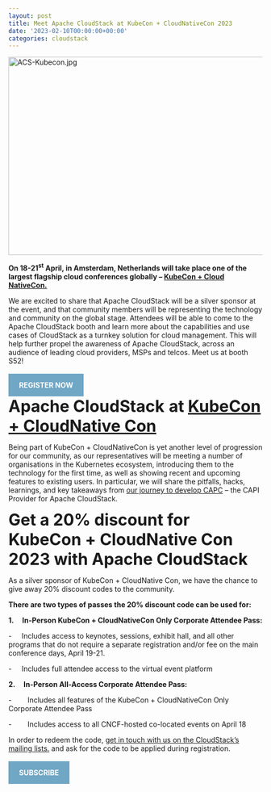 ```yaml
---
layout: post
title: Meet Apache CloudStack at KubeCon + CloudNativeCon 2023
date: '2023-02-10T00:00:00+00:00'
categories: cloudstack
---
```

<a href="https://blogs.apache.org/cloudstack/mediaresource/fe5aa3f1-cd92-4cfa-a092-a595d3b9ffd4"><img src="https://blogs.apache.org/cloudstack/mediaresource/fe5aa3f1-cd92-4cfa-a092-a595d3b9ffd4" alt="ACS-Kubecon.jpg" width= "750" height = "393" /></a>


<p><strong>On 18-21<sup>st</sup> April, in Amsterdam, Netherlands will take place one of the largest flagship cloud conferences globally &ndash; </strong><a href="https://events.linuxfoundation.org/kubecon-cloudnativecon-europe/"><strong>KubeCon + Cloud NativeCon.</strong></a></p>

<p>We are excited to share that Apache CloudStack will be a silver sponsor at the event, and that community members will be representing the technology and community on the global stage. Attendees will be able to come to the Apache CloudStack booth and learn more about the capabilities and use cases of CloudStack as a turnkey solution for cloud management. This will help further propel the awareness of Apache CloudStack, across an audience of leading cloud providers, MSPs and telcos. Meet us at booth S52!</p>
<br>
<a href="https://events.linuxfoundation.org/kubecon-cloudnativecon-europe/register/" style="background-color: #70A7C5; color: white; padding: 1em 1.5em; text-decoration: none; text-transform: uppercase;"><b>REGISTER NOW</b></a>
<br>
<p><span style="font-size: xx-large;"><strong>Apache CloudStack</strong>&nbsp;<strong>at <a href="https://events.linuxfoundation.org/kubecon-cloudnativecon-europe/">KubeCon + CloudNative Con</a></strong></span></p>
<p>Being part of KubeCon + CloudNativeCon is yet another level of progression for our community, as our representatives will be meeting a number of organisations in the Kubernetes ecosystem, introducing them to the technology for the first time, as well as showing recent and upcoming features to existing users. In particular, we will share the pitfalls, hacks, learnings, and key takeaways from <a href="https://www.youtube.com/watch?v=AR8JXotMir8&amp;t=44s">our journey to develop CAPC</a> &ndash; the CAPI Provider for Apache CloudStack.</p>
<p><span style="font-size: xx-large;"><strong>Get a 20% discount for </strong><strong>KubeCon + CloudNative Con 2023</strong><strong> with&nbsp;Apache CloudStack</strong></span></p>
<p>As a silver sponsor of KubeCon + CloudNative Con, we have the chance to give away 20% discount codes to the community.</p>
<p><strong>There are two types of passes the 20% discount code can be used for:</strong></p>
<p><strong>1.&nbsp;&nbsp;&nbsp;&nbsp; </strong><strong>In-Person KubeCon + CloudNativeCon Only Corporate Attendee Pass:</strong></p>
<p>-&nbsp;&nbsp;&nbsp;&nbsp; Includes access to keynotes, sessions, exhibit hall, and all other programs that do not require a separate registration and/or fee on the main conference days, April 19-21.</p>
<p>- &nbsp;&nbsp;&nbsp;&nbsp;Includes full attendee access to the virtual event platform</p>
<p><strong>2.&nbsp;&nbsp;&nbsp;&nbsp; </strong><strong>In-Person All-Access Corporate Attendee Pass:</strong></p>
<p>-&nbsp;&nbsp;&nbsp;&nbsp;&nbsp;&nbsp;&nbsp; Includes all features of the KubeCon + CloudNativeCon Only Corporate Attendee Pass</p>
<p>-&nbsp;&nbsp;&nbsp;&nbsp;&nbsp;&nbsp;&nbsp; Includes access to all CNCF-hosted co-located events on April 18</p>
<p>In order to redeem the code, <a href="https://cloudstack.apache.org/mailing-lists.html#:~:text=To%20Subscribe%20to%20the%20Mailing,%40cloudstack.apache.org.">get in touch with us on the CloudStack&rsquo;s mailing lists.</a> and ask for the code to be applied during registration.</p>
<br>
<a href="https://cloudstack.apache.org/mailing-lists.html#:~:text=To%20Subscribe%20to%20the%20Mailing,%40cloudstack.apache.org." style="background-color: #70A7C5; color: white; padding: 1em 1.5em; text-decoration: none; text-transform: uppercase;"><b>SUBSCRIBE</b></a>
